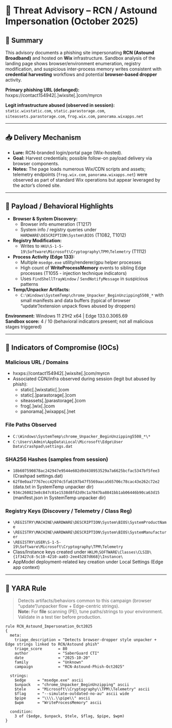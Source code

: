 # 🎯 Threat Advisory – RCN / Astound Impersonation (October 2025)

## 📌 Summary
This advisory documents a phishing site impersonating **RCN (Astound Broadband)** and hosted on **Wix** infrastructure. Sandbox analysis of the landing page shows browser/environment enumeration, registry modification, and suspicious inter-process memory writes consistent with **credential harvesting** workflows and potential **browser-based dropper** activity.

**Primary phishing URL (defanged):**  
hxxps://contact154942[.]wixsite[.]com/myrcn

**Legit infrastructure abused (observed in session):**  
`static.wixstatic.com`, `static.parastorage.com`, `siteassets.parastorage.com`, `frog.wix.com`, `panorama.wixapps.net`

---

## 📥 Delivery Mechanism
- **Lure:** RCN-branded login/portal page (Wix-hosted).
- **Goal:** Harvest credentials; possible follow-on payload delivery via browser components.
- **Notes:** The page loads numerous Wix/CDN scripts and assets; telemetry endpoints (`frog.wix.com`, `panorama.wixapps.net`) were observed as part of standard Wix operations but appear leveraged by the actor’s cloned site.

---

## 🔬 Payload / Behavioral Highlights
- **Browser & System Discovery:**  
  - Browser info enumeration (T1217)  
  - System info / registry queries under `HARDWARE\DESCRIPTION\System\BIOS` (T1082, T1012)
- **Registry Modification:**  
  - Writes to `HKU\S-1-5-19\Software\Microsoft\Cryptography\TPM\Telemetry` (T1112)
- **Process Activity (Edge 133):**  
  - Multiple `msedge.exe` utility/renderer/gpu helper processes  
  - High count of **WriteProcessMemory** events to sibling Edge processes (T1055 - injection technique indicators)  
  - Uses `FindShellTrayWindow` / `SendNotifyMessage` in suspicious patterns
- **Temp/Unpacker Artifacts:**  
  - `C:\Windows\SystemTemp\chrome_Unpacker_BeginUnzipping5508_*` with small manifests and data buffers (typical of browser “update”/extension unpack flows abused by droppers)

**Environment:** Windows 11 21H2 x64 | Edge 133.0.3065.69  
**Sandbox score:** 4 / 10 (behavioral indicators present; not all malicious stages triggered)

---

## 📎 Indicators of Compromise (IOCs)

### Malicious URL / Domains
- hxxps://contact154942[.]wixsite[.]com/myrcn
- Associated CDN/infra observed during session (legit but abused by phish):
  - static[.]wixstatic[.]com  
  - static[.]parastorage[.]com  
  - siteassets[.]parastorage[.]com  
  - frog[.]wix[.]com  
  - panorama[.]wixapps[.]net

### File Paths Observed
- `C:\Windows\SystemTemp\chrome_Unpacker_BeginUnzipping5508_*\*`
- `C:\Users\Admin\AppData\Local\Microsoft\Edge\User Data\Crashpad\settings.dat`

### SHA256 Hashes (samples from session)
- `18b607590878ac242947e9544e602d9d438953529a7a6625bcfac5347bf5fee3` (Crashpad settings.dat)
- `62f8e0aa77767ecc42974c5fa6197b47f5569aaca565706c78cac43e262c72e2` (data.txt in SystemTemp unpacker dir)
- `934c260823e8c847c01e1538d8fd2d9c1a7847ba8841bb1ab06446b90ca63d15` (manifest.json in SystemTemp unpacker dir)

### Registry Keys (Discovery / Telemetry / Class Reg)
- `\REGISTRY\MACHINE\HARDWARE\DESCRIPTION\System\BIOS\SystemProductName`
- `\REGISTRY\MACHINE\HARDWARE\DESCRIPTION\System\BIOS\SystemManufacturer`
- `\REGISTRY\USER\S-1-5-19\Software\Microsoft\Cryptography\TPM\Telemetry`
- Class/Instance keys created under `HKLM\SOFTWARE\Classes\CLSID\{1f3427c8-5c10-4210-aa03-2ee45287d668}\Instance\`  
- AppModel deployment-related key creation under Local Settings (Edge app context)

---

## 🧪 YARA Rule
> Detects artifacts/behaviors common to this campaign (browser “update”/unpacker flow + Edge-centric strings).  
> **Note:** For **file** scanning (PE), tune paths/strings to your environment. Validate in a test tier before production.

```yara
rule RCN_Astound_Impersonation_Oct2025
{
  meta:
    triage_description = "Detects browser-dropper style unpacker + Edge strings linked to RCN/Astound phish"
    triage_score       = 80
    author             = "SaberGuard CTI"
    date               = "2025-10-20"
    family             = "Unknown"
    campaign           = "RCN-Astound-Phish-Oct2025"

  strings:
    $edge     = "msedge.exe" ascii
    $unpack   = "chrome_Unpacker_BeginUnzipping" ascii
    $tele     = "Microsoft\\Cryptography\\TPM\\Telemetry" ascii
    $flag     = "--simulate-outdated-no-au" ascii wide
    $pipe     = "\\\\.\\pipe\\" ascii
    $wpm      = "WriteProcessMemory" ascii

  condition:
    3 of ($edge, $unpack, $tele, $flag, $pipe, $wpm)
}
